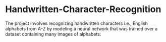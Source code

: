 # Handwritten-Character-Recognition
The project involves recognizing handwritten characters i.e., English alphabets from A-Z by modeling a neural network that was trained over a dataset containing many images of alphabets.
